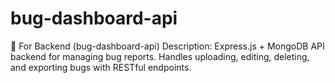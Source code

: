# bug-dashboard-api

🔵 For Backend (bug-dashboard-api) Description: Express.js + MongoDB API backend for managing bug reports. Handles uploading, editing, deleting, and exporting bugs with RESTful endpoints.
